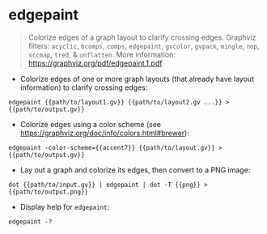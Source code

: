 # edgepaint

> Colorize edges of a graph layout to clarify crossing edges.
> Graphviz filters: `acyclic`, `bcomps`, `comps`, `edgepaint`, `gvcolor`, `gvpack`, `mingle`, `nop`, `sccmap`, `tred`, & `unflatten`.
> More information: <https://graphviz.org/pdf/edgepaint.1.pdf>.

- Colorize edges of one or more graph layouts (that already have layout information) to clarify crossing edges:

`edgepaint {{path/to/layout1.gv}} {{path/to/layout2.gv ...}} > {{path/to/output.gv}}`

- Colorize edges using a color scheme (see <https://graphviz.org/doc/info/colors.html#brewer>):

`edgepaint -color-scheme={{accent7}} {{path/to/layout.gv}} > {{path/to/output.gv}}`

- Lay out a graph and colorize its edges, then convert to a PNG image:

`dot {{path/to/input.gv}} | edgepaint | dot -T {{png}} > {{path/to/output.png}}`

- Display help for `edgepaint`:

`edgepaint -?`
